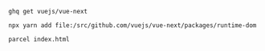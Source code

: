 ```
ghq get vuejs/vue-next
```

```
npx yarn add file:/src/github.com/vuejs/vue-next/packages/runtime-dom
```

```
parcel index.html
```
